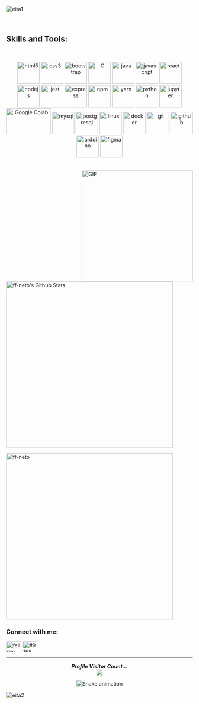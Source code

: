 ![eita1](https://user-images.githubusercontent.com/60360540/189197612-17116e5a-fdcd-4ba8-a310-5dd0f8d9b38a.png)

<br>
<h2>Skills and Tools: </h2>
<br>

<p align="center">
	<img style="margin: auto;" src="https://cdn.jsdelivr.net/gh/devicons/devicon/icons/html5/html5-original.svg" alt="html5" width="60" height="60"/> 
	<img style="margin: auto;" src="https://cdn.jsdelivr.net/gh/devicons/devicon/icons/css3/css3-original.svg" alt="css3" width="60" height="60"/> 
	<img style="margin: auto;" src="https://cdn.jsdelivr.net/gh/devicons/devicon/icons/bootstrap/bootstrap-original.svg" alt="bootstrap" width="60" height="60"/>
    <img style="margin: auto;" src="https://cdn.jsdelivr.net/gh/devicons/devicon/icons/c/c-original.svg" alt="C" width="60" height="60"/>
    <img style="margin: auto;" src="https://cdn.jsdelivr.net/gh/devicons/devicon/icons/java/java-original.svg" alt="java" width="60" height="60"/>
    <img style="margin: auto;" src="https://cdn.jsdelivr.net/gh/devicons/devicon/icons/javascript/javascript-original.svg" alt="javascript" width="60" height="60"/>
    <img style="margin: auto;" src="https://cdn.jsdelivr.net/gh/devicons/devicon/icons/react/react-original.svg" alt="react" width="60" height="60"/>
    <img style="margin: auto;" src="https://cdn.jsdelivr.net/gh/devicons/devicon/icons/nodejs/nodejs-original.svg" alt="nodejs" width="60" height="60"/> 
	<img style="margin: auto;" src="https://cdn.jsdelivr.net/gh/devicons/devicon/icons/jest/jest-plain.svg" alt="jest" width="60" height="60"/>
    <img style="margin: auto;" src="https://cdn.jsdelivr.net/gh/devicons/devicon/icons/express/express-original.svg" alt="express" width="60" height="60"/>
	<img style="margin: auto;" src="https://cdn.jsdelivr.net/gh/devicons/devicon/icons/npm/npm-original-wordmark.svg" alt="npm" width="60" height="60"/> 
	<img style="margin: auto;" src="https://cdn.jsdelivr.net/gh/devicons/devicon/icons/yarn/yarn-original-wordmark.svg" alt="yarn" width="60" height="60"/>
    <img style="margin: auto;" src="https://cdn.jsdelivr.net/gh/devicons/devicon/icons/python/python-original-wordmark.svg" alt="python" width="60" height="60"/> 
    <img style="margin: auto;" src="https://cdn.jsdelivr.net/gh/devicons/devicon/icons/jupyter/jupyter-original-wordmark.svg" alt="jupyter" width="60" height="60"/>
    <img style="margin: auto;" src="https://user-images.githubusercontent.com/60360540/197354200-423a25a3-0c58-4e87-b9c9-e5e36001603c.png" alt="Google Colab" title="Google Colab" width="120" height="70"/>
    <img style="margin: auto;" src="https://cdn.jsdelivr.net/gh/devicons/devicon/icons/mysql/mysql-original.svg" alt="mysql" width="60" height="60"/>
	<img style="margin: auto;" src="https://cdn.jsdelivr.net/gh/devicons/devicon/icons/postgresql/postgresql-original.svg" alt="postgresql" width="60" height="60"/>
    <img style="margin: auto;" src="https://cdn.jsdelivr.net/gh/devicons/devicon/icons/linux/linux-original.svg" alt=linux width="60" height="60"/>
    <img style="margin: auto;" src="https://cdn.jsdelivr.net/gh/devicons/devicon/icons/docker/docker-original-wordmark.svg" alt=docker width="60" height="60"/>
    <img style="margin: auto;" src="https://cdn.jsdelivr.net/gh/devicons/devicon/icons/git/git-original.svg" alt="git" width="60" height="60"/>
    <img style="margin: auto;" src="https://cdn.jsdelivr.net/gh/devicons/devicon/icons/github/github-original.svg" alt=github width="60" height="60"/>
    <img style="margin: auto;" src="https://cdn.jsdelivr.net/gh/devicons/devicon/icons/arduino/arduino-original-wordmark.svg" alt="arduino" width="60" height="60"/>
    <img style="margin: auto;" src="https://cdn.jsdelivr.net/gh/devicons/devicon/icons/figma/figma-original.svg" alt="figma" width="60" height="60"/>
</p>
<br>

<img align="right"  width="300px" alt="GIF" src="https://user-images.githubusercontent.com/60360540/189466336-dc1837c6-92c8-422d-b823-40de61296f30.png" />

<img width="450" src="https://github-readme-stats.vercel.app/api?username=ff-neto&include_all_commits=true&count_private=true&show_icons=true&line_height=20&title_color=7A7ADB&icon_color=2234AE&text_color=D3D3D3&bg_color=0,000000,130F40" alt="ff-neto's Github Stats"><br>

<img width="450" src="https://github-readme-stats.vercel.app/api/top-langs?username=ff-neto&show_icons=true&locale=en&layout=compact&count_private=true&show_icons=true&line_height=20&title_color=7A7ADB&icon_color=2234AE&text_color=D3D3D3&bg_color=0,000000,130F40" alt="ff-neto" /><br>

<h3 align="left">Connect with me:</h3>

<p align="left">
    <a href="https://linkedin.com/in/felipe-fe" target="blank"><img align="center" src="https://raw.githubusercontent.com/rahuldkjain/github-profile-readme-generator/master/src/images/icons/Social/linked-in-alt.svg" alt="felipe-fe" height="30" width="40" /></a>
    <a href="https://discord.gg/#9168" target="blank"><img align="center" src="https://raw.githubusercontent.com/rahuldkjain/github-profile-readme-generator/master/src/images/icons/Social/discord.svg" alt="#9168" height="30" width="40" /></a>
</p>

<hr>

<p align="center"> 
  <i><b>Profile Visitor Count...</b></i><br>
  <img src="https://profile-counter.glitch.me/ff-neto/count.svg" />
</p>


<div align="center">

  ![Snake animation](https://github.com/ff-neto/ff-neto/blob/output/github-contribution-grid-snake.svg)

</div>

![eita2](https://user-images.githubusercontent.com/60360540/189197619-f927cd0b-1134-46cb-8ed3-10a28d256b30.png)
